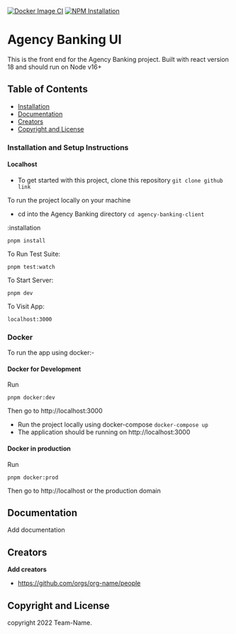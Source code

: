 
[![Docker Image CI](https://github.com/code-mtaani/ojwang-ui/actions/workflows/docker-image.yml/badge.svg)](https://github.com/code-mtaani/ojwang-ui/actions/workflows/docker-image.yml) [![NPM Installation](https://github.com/code-mtaani/ojwang-ui/actions/workflows/npm.yml/badge.svg)](https://github.com/code-mtaani/ojwang-ui/actions/workflows/npm.yml)



# Agency Banking  UI

This is the front end for the Agency Banking project. Built with react version 18 and should run on Node v16+

## Table of Contents

* [Installation](#installation)
* [Documentation](#documentation)
* [Creators](#creators)
* [Copyright and License](#copyright-and-license)



### Installation and Setup Instructions


#### Localhost
 - To get started with this project, clone this repository `git clone github link`

To run the project locally on your machine
 - cd into the Agency Banking directory `cd agency-banking-client`

 :installation

```
pnpm install
```
To Run Test Suite:

```
pnpm test:watch
```

To Start Server:

```
pnpm dev
```

To Visit App:

```
localhost:3000
```

### Docker

To run the app using docker:-

#### Docker for Development

Run

```
pnpm docker:dev
```

Then go to http://localhost:3000

 - Run the project locally using docker-compose `docker-compose up`
 - The application should be running on http://localhost:3000

 #### Docker in production

Run

```
pnpm docker:prod
```

Then go to http://localhost or the production domain


## Documentation

Add documentation

## Creators

**Add creators**
* https://github.com/orgs/org-name/people

## Copyright and License

copyright 2022 Team-Name.   
